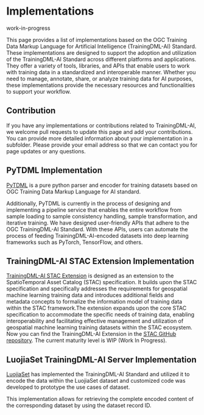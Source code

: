<!--
 * @Author: RuixiangLiuWHU lrx_lucky@whu.edu.cn
 * @Date: 2023-05-30 09:57:22
 * @LastEditors: RuixiangLiuWHU lrx_lucky@whu.edu.cn
 * @LastEditTime: 2023-05-30 09:59:54
 * @FilePath: \TrainingDML-AI_SWG\Implementations\README.md
 * @Description: 这是默认设置,请设置`customMade`, 打开koroFileHeader查看配置 进行设置: https://github.com/OBKoro1/koro1FileHeader/wiki/%E9%85%8D%E7%BD%AE
-->
# Implementations

work-in-progress

This page provides a list of implementations based on the OGC Training Data Markup Language for Artificial Intelligence (TrainingDML-AI) Standard. These implementations are designed to support the adoption and utilization of the TrainingDML-AI Standard across different platforms and applications. They offer a variety of tools, libraries, and APIs that enable users to work with training data in a standardized and interoperable manner. Whether you need to manage, annotate, share, or analyze training data for AI purposes, these implementations provide the necessary resources and functionalities to support your workflow.

## Contribution

If you have any implementations or contributions related to TrainingDML-AI, we welcome pull requests to update this page and add your contributions. You can provide more detailed information about your implementation in a subfolder. Please provide your email address so that we can contact you for page updates or any questions.

## PyTDML Implementation

[PyTDML](https://github.com/TrainingDML/pytdml) is a pure python parser and encoder for training datasets based on OGC Training Data Markup Language for AI standard.

Additionally, PyTDML is currently in the process of designing and implementing a pipeline service that enables the entire workflow from sample loading to sample consistency handling, sample transformation, and iterative training. We have designed user-friendly APIs that adhere to the OGC TrainingDML-AI Standard. With these APIs, users can automate the process of feeding TrainingDML-AI-encoded datasets into deep learning frameworks such as PyTorch, TensorFlow, and others.

## TrainingDML-AI STAC Extension Implementation

[TrainingDML-AI STAC Extension](https://github.com/TrainingDML/trainingdml-ai-extension) is designed as an extension to the SpatioTemporal Asset Catalog (STAC) specification. It builds upon the STAC specification and specifically addresses the requirements for geospatial machine learning training data and introduces additional fields and metadata concepts to formalize the information model of training data within the STAC framework.The extension expands upon the core STAC specification to accommodate the specific needs of training data, enabling interoperability and facilitating effective management and utilization of geospatial machine learning training datasets within the STAC ecosystem.
Now you can find the TrainingDML-AI Extension in the [STAC GitHub repository](https://stac-extensions.github.io/). The current maturity level is WIP (Work In Progress).

## LuojiaSet TrainingDML-AI Server Implementation

[LuojiaSet](http://58.48.42.237/luojiaSet) has implemented the TrainingDML-AI Standard and utilized it to encode the data within the LuojiaSet dataset and customized code was developed to prototype the use cases of dataset.

This implementation allows for retrieving the complete encoded content of the corresponding dataset by using the dataset record ID.
